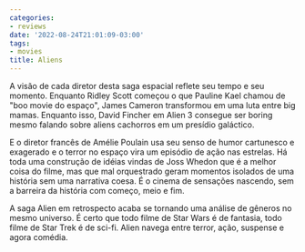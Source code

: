 ```yaml
---
categories:
- reviews
date: '2022-08-24T21:01:09-03:00'
tags:
- movies
title: Aliens
---
```


A visão de cada diretor desta saga espacial reflete seu tempo e seu momento. Enquanto Ridley Scott começou o que Pauline Kael chamou de "boo movie do espaço", James Cameron transformou em uma luta entre big mamas. Enquanto isso, David Fincher em Alien 3 consegue ser boring mesmo falando sobre aliens cachorros em um presídio galáctico.

E o diretor francês de Amélie Poulain usa seu senso de humor cartunesco e exagerado e o terror no espaço vira um episódio de ação nas estrelas. Há toda uma construção de idéias vindas de Joss Whedon que é a melhor coisa do filme, mas que mal orquestrado geram momentos isolados de uma história sem uma narrativa coesa. É o cinema de sensações nascendo, sem a barreira da história com começo, meio e fim.

A saga Alien em retrospecto acaba se tornando uma análise de gêneros no mesmo universo. É certo que todo filme de Star Wars é de fantasia, todo filme de Star Trek é de sci-fi. Alien navega entre terror, ação, suspense e agora  comédia.